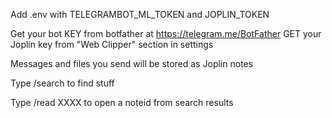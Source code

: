 Add .env with TELEGRAMBOT_ML_TOKEN and JOPLIN_TOKEN

Get your bot KEY from botfather at https://telegram.me/BotFather
GET your Joplin key from "Web Clipper" section in settings

Messages and files you send will be stored as Joplin notes

Type /search to find stuff

Type /read XXXX to open a noteid from search results
